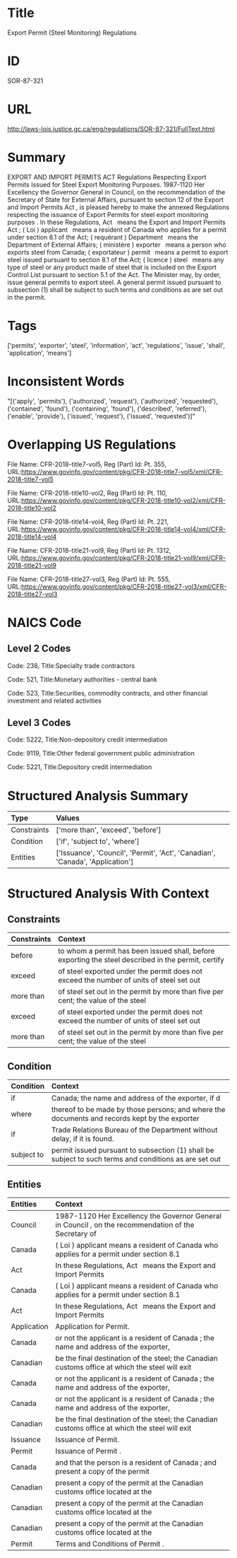 # Title
Export Permit (Steel Monitoring) Regulations


# ID
SOR-87-321

# URL
http://laws-lois.justice.gc.ca/eng/regulations/SOR-87-321/FullText.html


# Summary
EXPORT AND IMPORT PERMITS ACT Regulations Respecting Export Permits Issued for Steel Export Monitoring Purposes.
1987-1120 Her Excellency the Governor General in Council, on the recommendation of the Secretary of State for External Affairs, pursuant to section 12 of the  Export and Import Permits Act , is pleased hereby to make the annexed  Regulations respecting the issuance of Export Permits for steel export monitoring purposes .
In these Regulations, Act  means the  Export and Import Permits Act ; ( Loi ) applicant  means a resident of Canada who applies for a permit under section 8.1 of the Act; ( requérant ) Department  means the Department of External Affairs; ( ministère ) exporter  means a person who exports steel from Canada; ( exportateur ) permit  means a permit to export steel issued pursuant to section 8.1 of the Act; ( licence ) steel  means any type of steel or any product made of steel that is included on the  Export Control List  pursuant to section 5.1 of the Act.
The Minister may, by order, issue general permits to export steel.
A general permit issued pursuant to subsection (1) shall be subject to such terms and conditions as are set out in the permit.


# Tags
['permits', 'exporter', 'steel', 'information', 'act', 'regulations', 'issue', 'shall', 'application', 'means']


# Inconsistent Words
"[('apply', 'permits'), ('authorized', 'request'), ('authorized', 'requested'), ('contained', 'found'), ('containing', 'found'), ('described', 'referred'), ('enable', 'provide'), ('issued', 'request'), ('issued', 'requested')]"


# Overlapping US Regulations
File Name: CFR-2018-title7-vol5, Reg (Part) Id: Pt. 355, URL:https://www.govinfo.gov/content/pkg/CFR-2018-title7-vol5/xml/CFR-2018-title7-vol5

File Name: CFR-2018-title10-vol2, Reg (Part) Id: Pt. 110, URL:https://www.govinfo.gov/content/pkg/CFR-2018-title10-vol2/xml/CFR-2018-title10-vol2

File Name: CFR-2018-title14-vol4, Reg (Part) Id: Pt. 221, URL:https://www.govinfo.gov/content/pkg/CFR-2018-title14-vol4/xml/CFR-2018-title14-vol4

File Name: CFR-2018-title21-vol9, Reg (Part) Id: Pt. 1312, URL:https://www.govinfo.gov/content/pkg/CFR-2018-title21-vol9/xml/CFR-2018-title21-vol9

File Name: CFR-2018-title27-vol3, Reg (Part) Id: Pt. 555, URL:https://www.govinfo.gov/content/pkg/CFR-2018-title27-vol3/xml/CFR-2018-title27-vol3




# NAICS Code
## Level 2 Codes
Code: 238, Title:Specialty trade contractors

Code: 521, Title:Monetary authorities - central bank

Code: 523, Title:Securities, commodity contracts, and other financial investment and related activities




## Level 3 Codes
Code: 5222, Title:Non-depository credit intermediation

Code: 9119, Title:Other federal government public administration

Code: 5221, Title:Depository credit intermediation







# Structured Analysis Summary
| Type        | Values                                                                        |
|:------------|:------------------------------------------------------------------------------|
| Constraints | ['more than', 'exceed', 'before']                                             |
| Condition   | ['if', 'subject to', 'where']                                                 |
| Entities    | ['Issuance', 'Council', 'Permit', 'Act', 'Canadian', 'Canada', 'Application'] |


# Structured Analysis With Context
 


## Constraints
| Constraints   | Context                                                                                             |
|:--------------|:----------------------------------------------------------------------------------------------------|
| before        | to whom a permit has been issued shall, before exporting the steel described in the permit, certify |
| exceed        | of steel exported under the permit does not exceed the number of units of steel set out             |
| more than     | of steel set out in the permit by more than five per cent; the value of the steel                   |
| exceed        | of steel exported under the permit does not exceed the number of units of steel set out             |
| more than     | of steel set out in the permit by more than five per cent; the value of the steel                   |


## Condition
| Condition   | Context                                                                                               |
|:------------|:------------------------------------------------------------------------------------------------------|
| if          | Canada; the name and address of the exporter, if  d                                                   |
| where       | thereof to be made by those persons; and where the documents and records kept by the exporter         |
| if          | Trade Relations Bureau of the Department without delay, if  it is found.                              |
| subject to  | permit issued pursuant to subsection (1) shall be subject to such terms and conditions as are set out |


## Entities
| Entities    | Context                                                                                               |
|:------------|:------------------------------------------------------------------------------------------------------|
| Council     | 1987-1120 Her Excellency the Governor General in  Council , on the recommendation of the Secretary of |
| Canada      | ( Loi ) applicant means a resident of Canada who applies for a permit under section 8.1               |
| Act         | In these Regulations,  Act   means the  Export and Import Permits                                     |
| Canada      | ( Loi ) applicant means a resident of Canada who applies for a permit under section 8.1               |
| Act         | In these Regulations,  Act   means the  Export and Import Permits                                     |
| Application | Application  for Permit.                                                                              |
| Canada      | or not the applicant is a resident of Canada ; the name and address of the exporter,                  |
| Canadian    | be the final destination of the steel; the Canadian customs office at which the steel will exit       |
| Canada      | or not the applicant is a resident of Canada ; the name and address of the exporter,                  |
| Canada      | or not the applicant is a resident of Canada ; the name and address of the exporter,                  |
| Canadian    | be the final destination of the steel; the Canadian customs office at which the steel will exit       |
| Issuance    | Issuance  of Permit.                                                                                  |
| Permit      | Issuance of  Permit .                                                                                 |
| Canada      | and that the person is a resident of Canada ; and present a copy of the permit                        |
| Canadian    | present a copy of the permit at the Canadian  customs office located at the                           |
| Canadian    | present a copy of the permit at the Canadian  customs office located at the                           |
| Canadian    | present a copy of the permit at the Canadian  customs office located at the                           |
| Permit      | Terms and Conditions of  Permit .                                                                     |


